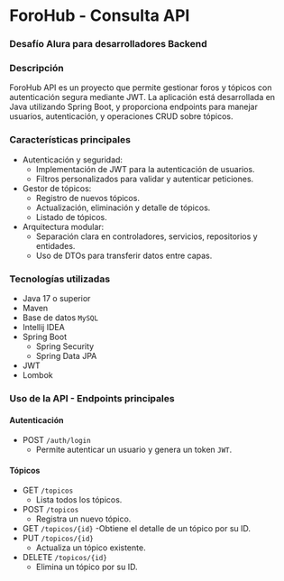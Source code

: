 # ForoHub - Consulta API
### Desafío Alura para desarrolladores Backend

### Descripción
<p>ForoHub API es un proyecto que permite gestionar foros y tópicos con autenticación segura mediante JWT. 
  La aplicación está desarrollada en Java utilizando Spring Boot, y proporciona endpoints para manejar usuarios, 
  autenticación, y operaciones CRUD sobre tópicos.</p>

### Características principales
- Autenticación y seguridad:
  - Implementación de JWT para la autenticación de usuarios.
  - Filtros personalizados para validar y autenticar peticiones.
- Gestor de tópicos:
  - Registro de nuevos tópicos.
  - Actualización, eliminación y detalle de tópicos.
  - Listado de tópicos.
- Arquitectura modular:
  - Separación clara en controladores, servicios, repositorios y entidades.
  - Uso de DTOs para transferir datos entre capas.

### Tecnologías utilizadas
- Java 17 o superior
- Maven
- Base de datos `MySQL`
- Intellij IDEA
- Spring Boot
  - Spring Security
  - Spring Data JPA
- JWT
- Lombok

### Uso de la API - Endpoints principales
#### Autenticación
- POST `/auth/login`
  - Permite autenticar un usuario y genera un token `JWT`.
#### Tópicos
- GET `/topicos`
  - Lista todos los tópicos.
- POST `/topicos`
  - Registra un nuevo tópico.
- GET `/topicos/{id}`
  -Obtiene el detalle de un tópico por su ID.
- PUT `/topicos/{id}`
  - Actualiza un tópico existente.
- DELETE `/topicos/{id}`
  - Elimina un tópico por su ID.
